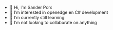 - 👋 Hi, I’m Sander Pors
- 👀 I’m interested in openedge en C# development
- 🌱 I’m currently still learning 
- 💞️ I’m not looking to collaborate on anything
